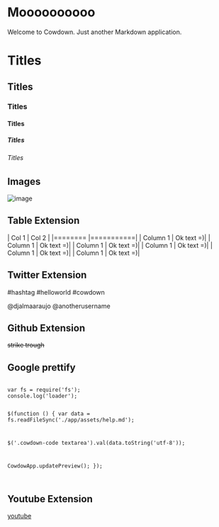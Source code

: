 # Moooooooooo

Welcome to Cowdown. Just another Markdown application.


# Titles
## Titles
### Titles
#### Titles
##### Titles
###### Titles

## Images
![image](https://raw.githubusercontent.com/djalmaaraujo/cowdown/master/preview.png)

## Table Extension

| Col 1    | Col 2     |
|========  |===========|
| Column 1 | Ok text =)|
| Column 1 | Ok text =)|
| Column 1 | Ok text =)|
| Column 1 | Ok text =)|
| Column 1 | Ok text =)|
| Column 1 | Ok text =)|

## Twitter Extension

#hashtag #helloworld #cowdown

@djalmaaraujo @anotherusername

## Github Extension
~~strike trough~~

## Google prettify

<code>
var fs = require('fs');
console.log('loader');

$(function () {
  var data = fs.readFileSync('./app/assets/help.md');

  $('.cowdown-code textarea').val(data.toString('utf-8'));

  CowdowApp.updatePreview();
});

</code>

## Youtube Extension
[youtube](https://www.youtube.com/watch?v=DlJEt2KU33I)
